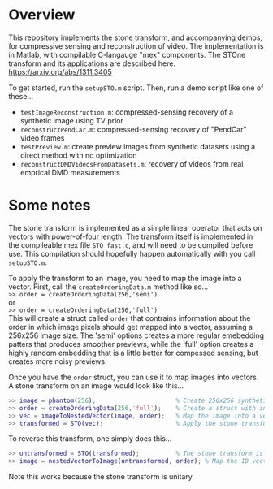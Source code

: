 # Overview
This repository implements the stone transform, and accompanying demos, for compressive sensing and reconstruction of video.  The implementation is in Matlab, with compilable C-langauge "mex" components.  The STOne transform and its applications are described here.
https://arxiv.org/abs/1311.3405


To get started, run the `setupSTO.m` script.  Then, run a demo script like one of these...

- `testImageReconstruction.m`: compressed-sensing recovery of a synthetic image using TV prior  
- `reconstructPendCar.m`: compressed-sensing recovery of "PendCar" video frames 
- `testPreview.m`: create preview images from synthetic datasets using a direct method with no optimization
- `reconstructDMDVideosFromDatasets.m`:  recovery of videos from real emprical DMD measurements



# Some notes
The stone transform is implemented as a simple linear operator that acts on vectors with power-of-four length.  The transform itself is implemented in the compileable mex file `STO_fast.c`, and will need to be compiled before use.  This compilation should hopefully happen automatically with you call `setupSTO.m`.

To apply the transform to an image, you need to map the image into a vector.  First, call the `createOrderingData.m` method like so...  
```>> order = createOrderingData(256,'semi')```  
or   
```>> order = createOrderingData(256,'full')```   
This will create a struct called `order` that contrains information about the order in which image pixels should get mapped into a vector, assuming a 256x256 image size.  The 'semi' options creates a more regular emebedding patters that produces smoother previews, while the 'full' option creates a highly random embedding that is a little better for compessed sensing, but creates more noisy previews.

Once you have the `order` struct, you can use it to map images into vectors.  A stone transform on an image would look like this...  
```matlab
>> image = phantom(256);                      % Create 256x256 synthetic image . 
>> order = createOrderingData(256,'full');    % Create a struct with information on how to map image into vector  
>> vec = imageToNestedVector(image, order);   % Map the image into a vector using the specified pixel ordering    
>> transformed = STO(vec);                    % Apply the stone transform to the vector
```

To reverse this transform, one simply does this...
```matlab
>> untransformed = STO(transformed);          % The stone transform is self-adjoint, so it's its own inverse
>> image = nestedVectorToImage(untransformed, order); % Map the 1D vector of pixels back into a 2D image array
```
Note this works because the stone transform is unitary.
